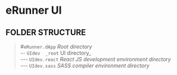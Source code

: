 # eRunner UI

## FOLDER STRUCTURE
>
> #`eRunner.dApp` _Root directory_ <br>
> -- `UIdev  _root` UI directory_ <br>
> --- `UIdev.react`  _React JS development environment directory_ <br>
> --- `UIdev.sass`  _SASS compiler environment directory_
>
